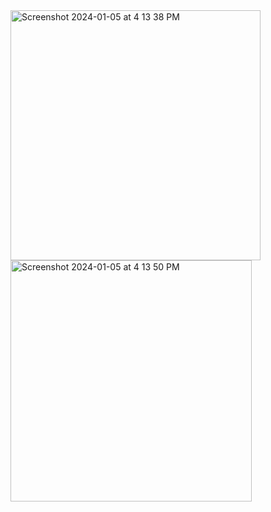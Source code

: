 
<img width="400" alt="Screenshot 2024-01-05 at 4 13 38 PM" src="https://github.com/Mouli-Namburu/flutter_show_case_view_poc/assets/152368906/63de40ef-517f-432a-96a5-dad8c1f76228">
<img width="386" alt="Screenshot 2024-01-05 at 4 13 50 PM" src="https://github.com/Mouli-Namburu/flutter_show_case_view_poc/assets/152368906/45ed49b7-d985-4308-b85f-b660999b874f">
